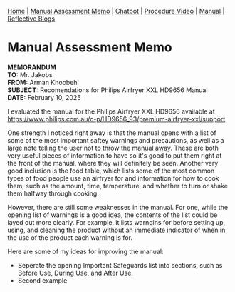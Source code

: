 [Home](index.md) | [Manual Assessment Memo](manual_assessment_memo.md) | [Chatbot](chatbot.md) | [Procedure Video](procedure_video.md) | [Manual](manual.md) | [Reflective Blogs](reflective_blogs.md) 

# Manual Assessment Memo

**MEMORANDUM**  
**TO:** Mr. Jakobs  
**FROM:** Arman Khoobehi  
**SUBJECT:** Recomendations for Philips Airfryer XXL HD9656 Manual  
**DATE:**  February 10, 2025  

I evaluated the manual for the Philips Airfryer XXL HD9656 available at <https://www.philips.com.au/c-p/HD9656_93/premium-airfryer-xxl/support>


One strength I noticed right away is that the manual opens with a list of some of the most important saftey warnings and precautions, as well as a large note telling the user not to throw the manual away. These are both very useful pieces of information to have so it's good to put them right at the front of the manual, where they will definitely be seen. Another very good inclusion is the food table, which lists some of the most common types of food people use an airfryer for and information for how to cook them, such as the amount, time, temperature, and whether to turn or shake them halfway through cooking.

However, there are still some weaknesses in the manual. For one, while the opening list of warnings is a good idea, the contents of the list could be layed out more clearly. For example, it lists warngins for before setting up, using, and cleaning the product without an immediate indicator of when in the use of the product each warning is for.

Here are some of my ideas for improving the manual:
- Seperate the opening Important Safeguards list into sections, such as Before Use, During Use, and After Use.
- Second example
